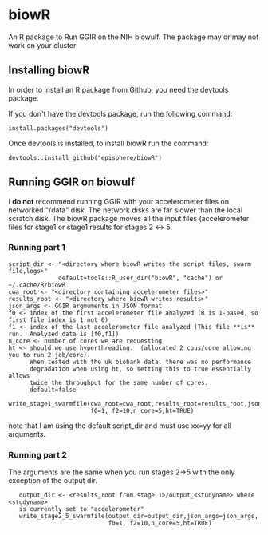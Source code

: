 # biowR

An R package to Run GGIR on the NIH biowulf. The package may or may not work on your cluster

## Installing biowR

In order to install an R package from Github, you need the devtools package.

If you don't have the devtools package, run the following command:

    install.packages("devtools")

Once devtools is installed, to install biowR run the command:

    devtools::install_github("episphere/biowR")

## Running GGIR on biowulf

I **do not** recommend running GGIR with your accelerometer files on networked "/data" disk. The network disks are far slower than the local scratch disk. The biowR package moves all the input files (accelerometer files for stage1 or stage1 results for stages 2 ↔ 5.

### Running part 1

    script_dir <- "<directory where biowR writes the script files, swarm file,logs>"
                  default=tools::R_user_dir("biowR", "cache") or ~/.cache/R/biowR
    cwa_root <- "<directory containing accelerometer files>"
    results_root <- "<directory where biowR writes results>"
    json_args <- GGIR argmuments in JSON format
    f0 <- index of the first accelerometer file analyzed (R is 1-based, so first file index is 1 not 0)
    f1 <- index of the last accelerometer file analyzed (This file **is** run.  Analyzed data is [f0,f1])
    n_core <- number of cores we are requesting
    ht <- should we use hyperthreading.  (allocated 2 cpus/core allowing you to run 2 job/core). 
          When tested with the uk biobank data, there was no performance 
          degradation when using ht, so setting this to true essentially allows
          twice the throughput for the same number of cores.
          default=false
          
    write_stage1_swarmfile(cwa_root=cwa_root,results_root=results_root,json_args=json_args, 
                           f0=1, f2=10,n_core=5,ht=TRUE)

note that I am using the default script_dir and must use xx=yy for all arguments.

### Running part 2
The arguments are the same when you run stages 2->5 with the only exception of the output dir.

       output_dir <- <results_root from stage 1>/output_<studyname> where <studyname> 
       is currently set to "accelerometer"
       write_stage2_5_swarmfile(output_dir=output_dir,json_args=json_args, 
                                f0=1, f2=10,n_core=5,ht=TRUE)
